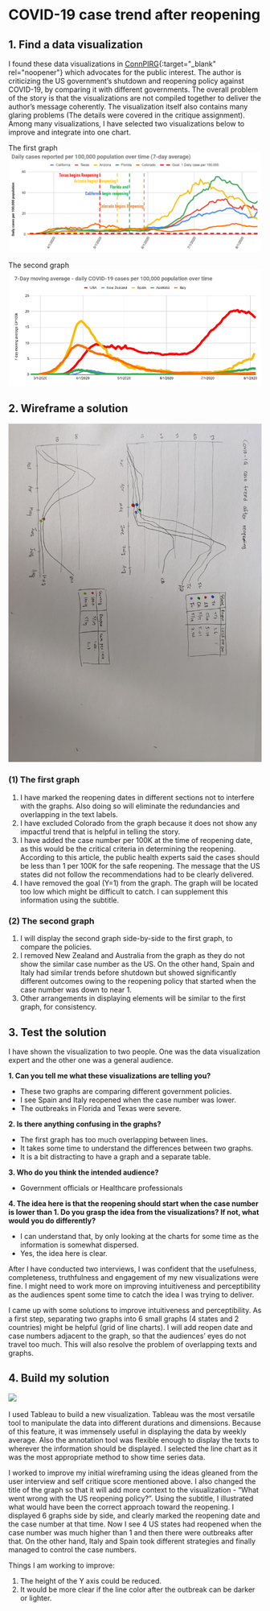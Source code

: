 # COVID-19 case trend after reopening

## 1. Find a data visualization
I found these data visualizations in [ConnPIRG](https://connpirg.org/blogs/covid-19/usp/what-went-wrong-first-covid-19-shutdown){:target="_blank" rel="noopener"} which advocates for the public interest. The author is criticizing the US government’s shutdown and reopening policy against COVID-19, by comparing it with different governments. The overall problem of the story is that the visualizations are not compiled together to deliver the author’s message coherently. The visualization itself also contains many glaring problems (The details were covered in the critique assignment). Among many visualizations, I have selected two visualizations below to improve and integrate into one chart. 

The first graph
![State](state.png)

The second graph
![Country](country.png)

## 2. Wireframe a solution

![Wireframe](wireframe.jpg)

### (1) The first graph
1) I have marked the reopening dates in different sections not to interfere with the graphs. Also doing so will eliminate the redundancies and overlapping in the text labels. 
2) I have excluded Colorado from the graph because it does not show any impactful trend that is helpful in telling the story. 
3) I have added the case number per 100K at the time of reopening date, as this would be the critical criteria in determining the reopening. According to this article, the public health experts said the cases should be less than 1 per 100K for the safe reopening. The message that the US states did not follow the recommendations had to be clearly delivered.
4) I have removed the goal (Y=1) from the graph. The graph will be located too low which might be difficult to catch. I can supplement this information using the subtitle. 

### (2) The second graph
1) I will display the second graph side-by-side to the first graph, to compare the policies. 
2) I removed New Zealand and Australia from the graph as they do not show the similar case number as the US. On the other hand, Spain and Italy had similar trends before shutdown but showed significantly different outcomes owing to the reopening policy that started when the case number was down to near 1. 
3) Other arrangements in displaying elements will be similar to the first graph, for consistency. 

## 3. Test the solution

I have shown the visualization to two people. One was the data visualization expert and the other one was a general audience. 

**1. Can you tell me what these visualizations are telling you?**
- These two graphs are comparing different government policies. 
- I see Spain and Italy reopened when the case number was lower. 
- The outbreaks in Florida and Texas were severe.

**2. Is there anything confusing in the graphs?**
- The first graph has too much overlapping between lines. 
- It takes some time to understand the differences between two graphs. 
- It is a bit distracting to have a graph and a separate table. 

**3. Who do you think the intended audience?**
- Government officials or Healthcare professionals

**4. The idea here is that the reopening should start when the case number is lower than 1. Do you grasp the idea from the visualizations? If not, what would you do differently?**
- I can understand that, by only looking at the charts for some time as the information is somewhat dispersed. 
- Yes, the idea here is clear. 

After I have conducted two interviews, I was confident that the usefulness, completeness, truthfulness and engagement of my new visualizations were fine. I might need to work more on improving intuitiveness and perceptibility as the audiences spent some time to catch the idea I was trying to deliver. 

I came up with some solutions to improve intuitiveness and perceptibility. As a first step, separating two graphs into 6 small graphs (4 states and 2 countries) might be helpful (grid of line charts). I will add reopen date and case numbers adjacent to the graph, so that the audiences’ eyes do not travel too much. This will also resolve the problem of overlapping texts and graphs. 

## 4. Build my solution

<div class='tableauPlaceholder' id='viz1613844633688' style='position: relative'>
  <noscript><a href='#'><img alt=' ' src='https:&#47;&#47;public.tableau.com&#47;static&#47;images&#47;HW&#47;HW4_16138445473640&#47;Sheet1&#47;1_rss.png' style='border: none' /></a></noscript>
  <object class='tableauViz'  style='display:none;'>
    <param name='host_url' value='https%3A%2F%2Fpublic.tableau.com%2F' /> 
    <param name='embed_code_version' value='3' /> 
    <param name='site_root' value='' />
    <param name='name' value='HW4_16138445473640&#47;Sheet1' />
    <param name='tabs' value='no' />
    <param name='toolbar' value='yes' />
    <param name='static_image' value='https:&#47;&#47;public.tableau.com&#47;static&#47;images&#47;HW&#47;HW4_16138445473640&#47;Sheet1&#47;1.png' /> 
    <param name='animate_transition' value='yes' />
    <param name='display_static_image' value='yes' />
    <param name='display_spinner' value='yes' />
    <param name='display_overlay' value='yes' />
    <param name='display_count' value='yes' />
    <param name='language' value='en' />
  </object>
</div>
<script type='text/javascript'>
  var divElement = document.getElementById('viz1613844633688');
  var vizElement = divElement.getElementsByTagName('object')[0];
  vizElement.style.width='100%';
  vizElement.style.height=(divElement.offsetWidth*0.75)+'px';
  var scriptElement = document.createElement('script');
  scriptElement.src = 'https://public.tableau.com/javascripts/api/viz_v1.js';
  vizElement.parentNode.insertBefore(scriptElement, vizElement);
</script>

I used Tableau to build a new visualization. Tableau was the most versatile tool to manipulate the data into different durations and dimensions. Because of this feature, it was immensely useful in displaying the data by weekly average. Also the annotation tool was flexible enough to display the texts to wherever the information should be displayed. I selected the line chart as it was the most appropriate method to show time series data. 

I worked to improve my initial wireframing using the ideas gleaned from the user interview and self critique score mentioned above. I also changed the title of the graph so that it will add more context to the visualization  - “What went wrong with the US reopening policy?”. Using the subtitle, I illustrated what would have been the correct approach toward the reopening. I displayed 6 graphs side by side, and clearly marked the reopening date and the case number at that time. Now I see 4 US states had reopened when the case number was much higher than 1 and then there were outbreaks after that. On the other hand, Italy and Spain took different strategies and finally managed to control the case numbers. 

Things I am working to improve:
1) The height of the Y axis could be reduced. 
2) It would be more clear if the line color after the outbreak can be darker or lighter. 
